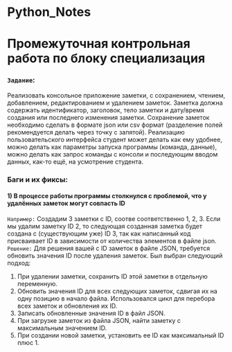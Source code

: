 ﻿# Python_Notes
# Промежуточная контрольная работа по блоку специализация

### 


### **`Задание`**:
Реализовать консольное приложение заметки, с сохранением, чтением,
добавлением, редактированием и удалением заметок. Заметка должна
содержать идентификатор, заголовок, тело заметки и дату/время создания или
последнего изменения заметки. Сохранение заметок необходимо сделать в
формате json или csv формат (разделение полей рекомендуется делать через
точку с запятой). Реализацию пользовательского интерфейса студент может
делать как ему удобнее, можно делать как параметры запуска программы
(команда, данные), можно делать как запрос команды с консоли и
последующим вводом данных, как-то ещё, на усмотрение студента.

### **Баги и их фиксы**:
#### 1) В процессе работы программы столкнулся с проблемой, что у удалённых заметок могут совпасть ID
`Например:`
Создадим 3 заметки с ID, соотве соответственно 1, 2, 3.
Если мы удалим заметку ID 2, то следующая созданная заметка будет создана с (существующим уже) ID 3, так как написанный код присваивает ID в зависимости от количества элементов в файле json.
`Решение:`
Для решения вашей с ID заметок в файле JSON, требуется обновить значения ID после удаления заметок. 
Был выбран следующий подход:

1. При удалении заметки, сохранить ID этой заметки в отдельную переменную.
2. Обновить значения ID для всех следующих заметок, сдвигая их на одну позицию в начало файла. Использовался цикл для перебора всех заметок и обновления их ID.
3. Записать обновленные значения ID в файл JSON.
4. При загрузке заметок из файла JSON, найти заметку с максимальным значением ID.
5. При создании новой заметки, установить ее ID как максимальный ID плюс 1.
